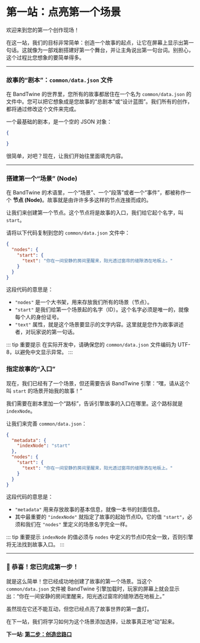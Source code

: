 
<!-- 
    页面标题建议: 第一站：点亮第一个场景
-->

# 第一站：点亮第一个场景

欢迎来到您的第一个创作现场！

在这一站，我们的目标非常简单：创造一个故事的起点，让它在屏幕上显示出第一句话。这就像为一部戏剧搭建好第一个舞台，并让主角说出第一句台词。别担心，这个过程比您想象的要简单得多。

---

### 故事的“剧本”：`common/data.json` 文件

在 BandTwine 的世界里，您所有的故事都居住在一个名为 `common/data.json` 的文件中。您可以把它想象成是您故事的“总剧本”或“设计蓝图”。我们所有的创作，都将通过修改这个文件来完成。

一个最基础的剧本，是一个空的 JSON 对象：

```json
{

}
```

很简单，对吧？现在，让我们开始往里面填充内容。


---

### 搭建第一个“场景” (Node)

在 BandTwine 的术语里，一个“场景”、一个“段落”或者一个“事件”，都被称作一个 **节点 (Node)**。故事就是由许许多多这样的节点连接而成的。

让我们来创建第一个节点。这个节点将是故事的入口，我们给它起个名字，叫 `start`。

请将以下代码复制到您的 `common/data.json` 文件中：

```json
{
  "nodes": {
    "start": {
      "text": "你在一间安静的房间里醒来，阳光透过窗帘的缝隙洒在地板上。"
    }
  }
}
```

这段代码的意思是：
*   `"nodes"` 是一个大书架，用来存放我们所有的场景（节点）。
*   `"start"` 是我们给第一个场景起的名字（ID）。这个名字必须是唯一的，就像每个人的身份证号。
*   `"text"` 属性，就是这个场景要显示的文字内容。这里就是您作为故事讲述者，对玩家说的第一句话。

::: tip 重要提示
在实际开发中，请确保您的 `common/data.json` 文件编码为 UTF-8，以避免中文显示异常。
:::

### 指定故事的“入口”

现在，我们已经有了一个场景，但还需要告诉 BandTwine 引擎：“嘿，请从这个叫 `start` 的场景开始我的故事！”

我们需要在剧本里加一个“路标”，告诉引擎故事的入口在哪里。这个路标就是 `indexNode`。

让我们来完善 `common/data.json`：

```json
{
  "metadata": {
    "indexNode": "start"
  },
  "nodes": {
    "start": {
      "text": "你在一间安静的房间里醒来，阳光透过窗帘的缝隙洒在地板上。"
    }
  }
}
```

这段代码的意思是：
*   `"metadata"` 用来存放故事的基本信息，就像一本书的封面信息。
*   其中最重要的 `"indexNode"` 就指定了故事的起始节点ID。它的值 `"start"`，必须和我们在 `"nodes"` 里定义的场景名字完全一样。

::: tip 重要提示
`indexNode` 的值必须与 `nodes` 中定义的节点ID完全一致，否则引擎将无法找到故事入口。
:::

---



### 🎉 恭喜！您已完成第一步！

就是这么简单！您已经成功地创建了故事的第一个场景。当这个 `common/data.json` 文件被 BandTwine 引擎加载时，玩家的屏幕上就会显示出：“你在一间安静的房间里醒来，阳光透过窗帘的缝隙洒在地板上。”

虽然现在它还不能互动，但您已经点亮了故事世界的第一盏灯。

在下一站，我们将学习如何为这个场景添加选择，让故事真正地“动”起来。

**下一站: [第二步：创造岔路口](/2-adding-choices)**
